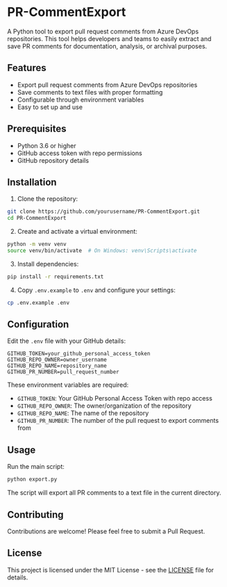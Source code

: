 # PR-CommentExport

A Python tool to export pull request comments from Azure DevOps repositories. This tool helps developers and teams to easily extract and save PR comments for documentation, analysis, or archival purposes.

## Features

- Export pull request comments from Azure DevOps repositories
- Save comments to text files with proper formatting
- Configurable through environment variables
- Easy to set up and use

## Prerequisites

- Python 3.6 or higher
- GitHub access token with repo permissions
- GitHub repository details

## Installation

1. Clone the repository:
```bash
git clone https://github.com/yourusername/PR-CommentExport.git
cd PR-CommentExport
```

2. Create and activate a virtual environment:
```bash
python -m venv venv
source venv/bin/activate  # On Windows: venv\Scripts\activate
```

3. Install dependencies:
```bash
pip install -r requirements.txt
```

4. Copy `.env.example` to `.env` and configure your settings:
```bash
cp .env.example .env
```

## Configuration

Edit the `.env` file with your GitHub details:

```env
GITHUB_TOKEN=your_github_personal_access_token
GITHUB_REPO_OWNER=owner_username
GITHUB_REPO_NAME=repository_name
GITHUB_PR_NUMBER=pull_request_number
```

These environment variables are required:
- `GITHUB_TOKEN`: Your GitHub Personal Access Token with repo access
- `GITHUB_REPO_OWNER`: The owner/organization of the repository
- `GITHUB_REPO_NAME`: The name of the repository
- `GITHUB_PR_NUMBER`: The number of the pull request to export comments from

## Usage

Run the main script:

```bash
python export.py
```

The script will export all PR comments to a text file in the current directory.

## Contributing

Contributions are welcome! Please feel free to submit a Pull Request.

## License

This project is licensed under the MIT License - see the [LICENSE](LICENSE) file for details. 